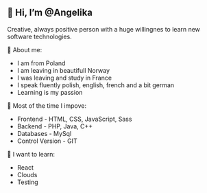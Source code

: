 ## 👋 Hi, I’m @Angelika
Creative, always positive person with a huge willingnes to learn new software technologies.  

:woman: 
About me:
- I am from Poland
- I am leaving in beautifull Norway
- I was leaving and study in France
- I speak fluently polish, english, french and a bit german
- Learning is my passion


:muscle:
Most of the time I impove:
 - Frontend - HTML, CSS, JavaScript, Sass
 - Backend - PHP, Java, C++
 - Databases - MySql
 - Control Version - GIT
 
 :pray:
 I want to learn:
 - React
 - Clouds
 - Testing
